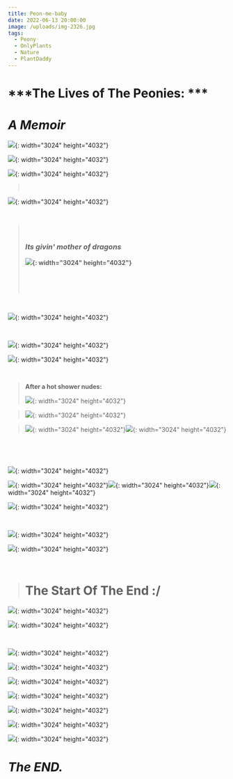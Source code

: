 ```yaml
---
title: Peon-me-baby
date: 2022-06-13 20:00:00
image: /uploads/img-2326.jpg
tags:
  - Peony
  - OnlyPlants
  - Nature
  - PlantDaddy
---
```

# ***The Lives of The Peonies: ***

# ***A Memoir&nbsp;***

![](/uploads/1.jpg){: width="3024" height="4032"}*&nbsp; &nbsp; &nbsp; &nbsp; &nbsp; &nbsp; &nbsp; &nbsp; &nbsp; &nbsp; &nbsp; &nbsp; &nbsp; &nbsp; &nbsp; &nbsp; &nbsp; &nbsp; &nbsp; &nbsp; &nbsp; &nbsp; &nbsp; &nbsp; &nbsp; &nbsp; &nbsp; &nbsp; &nbsp; &nbsp;*​​​​​​

![](/uploads/2.jpg){: width="3024" height="4032"}

![](/uploads/3.jpg){: width="3024" height="4032"}

> &nbsp;

![](/uploads/4.jpg){: width="3024" height="4032"}

&nbsp;

> &nbsp;
>
>
> ### ***Its givin' mother of dragons***
>
> **![](/uploads/5.jpg){: width="3024" height="4032"}**
>
>
> &nbsp;
>
>
> &nbsp;

&nbsp;

![](/uploads/7.jpg){: width="3024" height="4032"}

&nbsp;

![](/uploads/8-5.jpg){: width="3024" height="4032"}

![](/uploads/8.jpg){: width="3024" height="4032"}

&nbsp;

> **After a hot shower nudes:**
>
>
> ![](/uploads/9.jpg){: width="3024" height="4032"}

> ![](/uploads/10.jpg){: width="3024" height="4032"}

> ![](/uploads/11.jpg){: width="3024" height="4032"}![](/uploads/12.jpg){: width="3024" height="4032"}

&nbsp;

&nbsp;

![](/uploads/img-2322.jpg){: width="3024" height="4032"}

![](/uploads/13.jpg){: width="3024" height="4032"}![](/uploads/img-2325.jpg){: width="3024" height="4032"}![](/uploads/img-2323.jpg){: width="3024" height="4032"}

![](/uploads/img-2326.jpg){: width="3024" height="4032"}

&nbsp;

![](/uploads/img-2327.jpg){: width="3024" height="4032"}

![](/uploads/img-2328.jpg){: width="3024" height="4032"}

&nbsp;

> # The Start Of The End :/&nbsp;

![](/uploads/img-2540.jpg){: width="3024" height="4032"}

![](/uploads/img-2541.jpg){: width="3024" height="4032"}

&nbsp;

![](/uploads/img-2542.jpg){: width="3024" height="4032"}

![](/uploads/img-2543.jpg){: width="3024" height="4032"}

![](/uploads/img-2640.jpg){: width="3024" height="4032"}

![](/uploads/img-2641.jpg){: width="3024" height="4032"}

![](/uploads/img-2642.jpg){: width="3024" height="4032"}

![](/uploads/img-2754.jpg){: width="3024" height="4032"}

![](/uploads/img-2755.jpg){: width="3024" height="4032"}

# *The END.&nbsp;*
